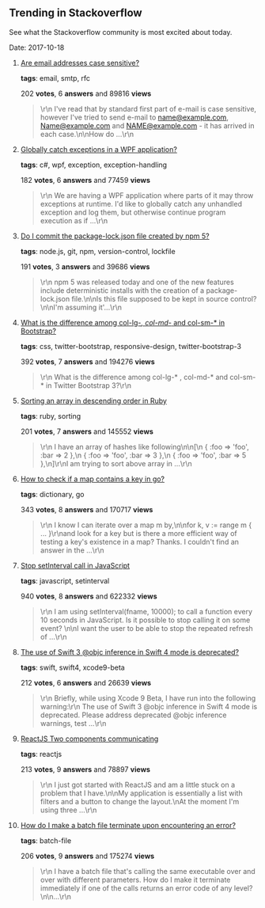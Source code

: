 ## Trending in Stackoverflow

See what the Stackoverflow community is most excited about today.

Date: 2017-10-18


1. [Are email addresses case sensitive?](https://stackoverflow.com/questions/9807909/are-email-addresses-case-sensitive)

    **tags**: email, smtp, rfc
            
    202 **votes**, 6 **answers** and 89816 **views**

    > \r\n            I've read that by standard first part of e-mail is case sensitive, however I've tried to send e-mail to name@example.com, Name@example.com and NAME@example.com - it has arrived in each case.\n\nHow do ...\r\n        

    
2. [Globally catch exceptions in a WPF application?](https://stackoverflow.com/questions/793100/globally-catch-exceptions-in-a-wpf-application)

    **tags**: c#, wpf, exception, exception-handling
            
    182 **votes**, 6 **answers** and 77459 **views**

    > \r\n            We are having a WPF application where parts of it may throw exceptions at runtime. I'd like to globally catch any unhandled exception and log them, but otherwise continue program execution as if ...\r\n        

    
3. [Do I commit the package-lock.json file created by npm 5?](https://stackoverflow.com/questions/44206782/do-i-commit-the-package-lock-json-file-created-by-npm-5)

    **tags**: node.js, git, npm, version-control, lockfile
            
    191 **votes**, 3 **answers** and 39686 **views**

    > \r\n            npm 5 was released today and one of the new features include deterministic installs with the creation of a package-lock.json file.\n\nIs this file supposed to be kept in source control?\n\nI'm assuming it'...\r\n        

    
4. [What is the difference among col-lg-*, col-md-* and col-sm-* in Bootstrap?](https://stackoverflow.com/questions/19865158/what-is-the-difference-among-col-lg-col-md-and-col-sm-in-bootstrap)

    **tags**: css, twitter-bootstrap, responsive-design, twitter-bootstrap-3
            
    392 **votes**, 7 **answers** and 194276 **views**

    > \r\n            What is the difference among col-lg-* , col-md-* and col-sm-* in Twitter Bootstrap 3?\r\n        

    
5. [Sorting an array in descending order in Ruby](https://stackoverflow.com/questions/2642182/sorting-an-array-in-descending-order-in-ruby)

    **tags**: ruby, sorting
            
    201 **votes**, 7 **answers** and 145552 **views**

    > \r\n            I have an array of hashes like following\n\n[\n  { :foo => 'foo', :bar => 2 },\n  { :foo => 'foo', :bar => 3 },\n  { :foo => 'foo', :bar => 5 },\n]\r\nI am trying to sort above array in ...\r\n        

    
6. [How to check if a map contains a key in go?](https://stackoverflow.com/questions/2050391/how-to-check-if-a-map-contains-a-key-in-go)

    **tags**: dictionary, go
            
    343 **votes**, 8 **answers** and 170717 **views**

    > \r\n            I know I can iterate over a map m by,\n\nfor k, v := range m { ... }\r\nand look for a key but is there a more efficient way of testing a key's existence in a map? Thanks. I couldn't find an answer in the ...\r\n        

    
7. [Stop setInterval call in JavaScript](https://stackoverflow.com/questions/109086/stop-setinterval-call-in-javascript)

    **tags**: javascript, setinterval
            
    940 **votes**, 8 **answers** and 622332 **views**

    > \r\n            I am using setInterval(fname, 10000); to call a function every 10 seconds in JavaScript. Is it possible to stop calling it on some event? \n\nI want the user to be able to stop the repeated refresh of ...\r\n        

    
8. [The use of Swift 3 @objc inference in Swift 4 mode is deprecated?](https://stackoverflow.com/questions/44379348/the-use-of-swift-3-objc-inference-in-swift-4-mode-is-deprecated)

    **tags**: swift, swift4, xcode9-beta
            
    212 **votes**, 6 **answers** and 26639 **views**

    > \r\n            Briefly, while using Xcode 9 Beta, I have run into the following warning:\r\n  The use of Swift 3 @objc inference in Swift 4 mode is deprecated. Please address deprecated @objc inference warnings, test ...\r\n        

    
9. [ReactJS Two components communicating](https://stackoverflow.com/questions/21285923/reactjs-two-components-communicating)

    **tags**: reactjs
            
    213 **votes**, 9 **answers** and 78897 **views**

    > \r\n            I just got started with ReactJS and am a little stuck on a problem that I have.\n\nMy application is essentially a list with filters and a button to change the layout.\nAt the moment I'm using three ...\r\n        

    
10. [How do I make a batch file terminate upon encountering an error?](https://stackoverflow.com/questions/734598/how-do-i-make-a-batch-file-terminate-upon-encountering-an-error)

    **tags**: batch-file
            
    206 **votes**, 9 **answers** and 175274 **views**

    > \r\n            I have a batch file that's calling the same executable over and over with different parameters.  How do I make it terminate immediately if one of the calls returns an error code of any level?\n\n...\r\n        

    
